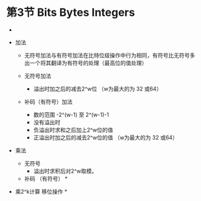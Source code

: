 # 第3节 Bits Bytes Integers

* 
* 加法
    * 无符号加法与有符号加法在比特位级操作中行为相同，有符号比无符号多出一个将其翻译为有符号的处理（最高位的值处理）

    * 无符号加法

        * 溢出时加之后的减去2^w位  （w为最大的为 32 或64）

    * 补码（有符号）加法
        * 数的范围 -2^(w-1) 至 2^(w-1)-1
        * 没有溢出时
        * 负溢出时求和之后加上2^w位的值
        * 正溢出时加之后的减去2^w位的值  （w为最大的为 32 或64）

* 乘法
    *   无符号
        * 溢出时求积后对2^w取模。
    * 补码 （有符号）
        *
         

* 乘2^k计算 移位操作
    *  
